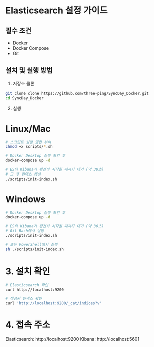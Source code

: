 # Elasticsearch 설정 가이드

## 필수 조건

- Docker
- Docker Compose
- Git

## 설치 및 실행 방법

1. 저장소 클론

```bash
git clone clone https://github.com/three-ping/SyncDay_Docker.git
cd SyncDay_Docker
```

2. 실행

# Linux/Mac

```bash
# 스크립트 실행 권한 부여
chmod +x scripts/*.sh

# Docker Desktop 실행 확인 후
docker-compose up -d

# ES와 Kibana가 완전히 시작될 때까지 대기 (약 30초)
# 그 후 인덱스 생성
./scripts/init-index.sh
```

# Windows

```bash
# Docker Desktop 실행 확인 후
docker-compose up -d

# ES와 Kibana가 완전히 시작될 때까지 대기 (약 30초)
# Git Bash에서 실행
./scripts/init-index.sh

# 또는 PowerShell에서 실행
sh ./scripts/init-index.sh
```

# 3. 설치 확인

```bash
# Elasticsearch 확인
curl http://localhost:9200

# 생성된 인덱스 확인
curl 'http://localhost:9200/_cat/indices?v'
```

# 4. 접속 주소

Elasticsearch: http://localhost:9200
Kibana: http://localhost:5601
